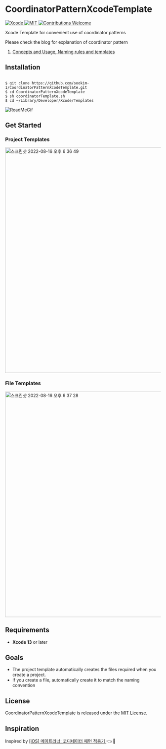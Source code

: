 # CoordinatorPatternXcodeTemplate

<a href="https://developer.apple.com/xcode">
<img src="https://img.shields.io/badge/Xcode-13-blue.svg" alt="Xcode">
</a>
<a href="https://opensource.org/licenses/MIT">
<img src="https://img.shields.io/badge/License-MIT-red.svg" alt="MIT">
</a>
<a href="https://github.com/MessageKit/MessageKit/issues">
<img src="https://img.shields.io/badge/contributions-welcome-brightgreen.svg?style=flat" alt="Contributions Welcome">
</a>

Xcode Template for convenient use of coordinator patterns

Please check the blog for explanation of coordinator pattern
  1. [Concepts and Usage, Naming rules and templates](https://sookim-1.tistory.com/entry/iOS-Coordinator-Pattern)

## Installation

```Shell

$ git clone https://github.com/sookim-1/CoordinatorPatternXcodeTemplate.git
$ cd CoordinatorPatternXcodeTemplate
$ sh coordinatorTemplate.sh
$ cd ~/Library/Developer/Xcode/Templates

```


![ReadMeGif](https://github.com/sookim-1/CoordinatorPatternXcodeTemplate/assets/55218398/40dcb30d-c54d-4246-9743-b9a2e43d810a)

## Get Started
### Project Templates
<img width="727" alt="스크린샷 2022-08-16 오후 6 36 49" src="https://user-images.githubusercontent.com/55218398/184848145-b589f077-f4ce-4f9f-ba93-729a599f1dd0.png">

### File Templates

<img width="727" alt="스크린샷 2022-08-16 오후 6 37 28" src="https://user-images.githubusercontent.com/55218398/184848267-3fced583-5cd4-442f-8590-1eb5b86aabbd.png">

## Requirements

- **Xcode 13** or later

## Goals

- The project template automatically creates the files required when you create a project.
- If you create a file, automatically create it to match the naming convention

## License

CoordinatorPatternXcodeTemplate is released under the [MIT License](https://github.com/MessageKit/MessageKit/blob/master/LICENSE.md).

## Inspiration

Inspired by [[iOS] 메이트러너: 코디네이터 패턴 적용기
](https://jeonyeohun.tistory.com/310?category=881841) :point_left: :100:
